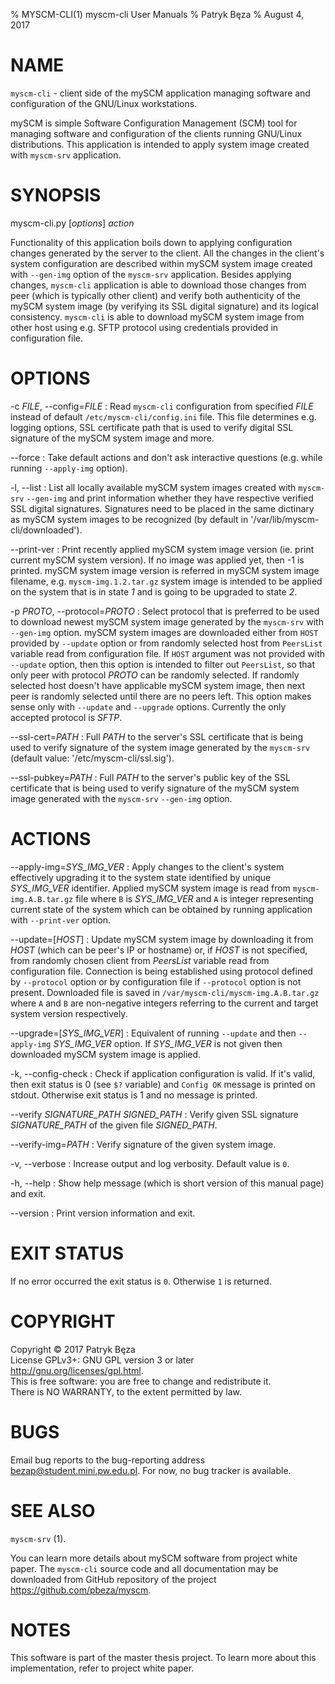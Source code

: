 % MYSCM-CLI(1) myscm-cli User Manuals
% Patryk Bęza
% August 4, 2017

# NAME

`myscm-cli` - client side of the mySCM application managing software and
configuration of the GNU/Linux workstations.

mySCM is simple Software Configuration Management (SCM) tool for managing
software and configuration of the clients running GNU/Linux distributions.
This application is intended to apply system image created with `myscm-srv`
application.

# SYNOPSIS

myscm-cli.py [*options*] *action*

Functionality of this application boils down to applying configuration changes
generated by the server to the client.  All the changes in the client's system
configuration are described within mySCM system image created with `--gen-img`
option of the `myscm-srv` application.  Besides applying changes, `myscm-cli`
application is able to download those changes from peer (which is typically
other client) and verify both authenticity of the mySCM system image (by
verifying its SSL digital signature) and its logical consistency.  `myscm-cli`
is able to download mySCM system image from other host using e.g. SFTP protocol
using credentials provided in configuration file.

# OPTIONS

-c *FILE*, \--config=*FILE*
:   Read `myscm-cli` configuration from specified *FILE* instead of default
    `/etc/myscm-cli/config.ini` file.  This file determines e.g. logging
    options, SSL certificate path that is used to verify digital SSL signature
    of the mySCM system image and more.

\--force
:   Take default actions and don't ask interactive questions (e.g. while
    running `--apply-img` option).

-l, \--list
:   List all locally available mySCM system images created with `myscm-srv`
    `--gen-img` and print information whether they have respective verified SSL
    digital signatures.  Signatures need to be placed in the same dictinary as
    mySCM system images to be recognized (by default in
    '/var/lib/myscm-cli/downloaded').

\--print-ver
:   Print recently applied mySCM system image version (ie. print current mySCM
    system version).  If no image was applied yet, then -1 is printed.  mySCM
    system image version is referred in mySCM system image filename, e.g.
    `myscm-img.1.2.tar.gz` system image is intended to be applied on the system
    that is in state *1* and is going to be upgraded to state *2*.

-p *PROTO*, \--protocol=*PROTO*
:   Select protocol that is preferred to be used to download newest mySCM
    system image generated by the `myscm-srv` with `--gen-img` option.  mySCM
    system images are downloaded either from `HOST` provided by `--update`
    option or from randomly selected host from `PeersList` variable read from
    configuration file.  If `HOST` argument was not provided with `--update`
    option, then this option is intended to filter out `PeersList`, so that
    only peer with protocol *PROTO* can be randomly selected.  If randomly
    selected host doesn't have applicable mySCM system image, then next peer is
    randomly selected until there are no peers left.  This option makes sense
    only with `--update` and `--upgrade` options.  Currently the only accepted
    protocol is *SFTP*.

\--ssl-cert=*PATH*
:   Full *PATH* to the server's SSL certificate that is being used to verify
    signature of the system image generated by the `myscm-srv` (default value:
    '/etc/myscm-cli/ssl.sig').

\--ssl-pubkey=*PATH*
:   Full *PATH* to the server's public key of the SSL certificate that is being
    used to verify signature of the mySCM system image generated with the
    `myscm-srv` `--gen-img` option.

# ACTIONS

\--apply-img=*SYS_IMG_VER*
:   Apply changes to the client's system effectively upgrading it to the system
    state identified by unique *SYS_IMG_VER* identifier.  Applied mySCM system
    image is read from `myscm-img.A.B.tar.gz` file where `B` is *SYS_IMG_VER*
    and `A` is integer representing current state of the system which can be
    obtained by running application with `--print-ver` option.

\--update=[*HOST*]
:   Update mySCM system image by downloading it from *HOST* (which can be
    peer's IP or hostname) or, if *HOST* is not specified, from randomly chosen
    client from *PeersList* variable read from configuration file.  Connection
    is being established using protocol defined by `--protocol` option or by
    configuration file if `--protocol` option is not present.  Downloaded file
    is saved in `/var/myscm-cli/myscm-img.A.B.tar.gz` where `A` and `B` are
    non-negative integers referring to the current and target system version
    respectively.

\--upgrade=[*SYS_IMG_VER*]
:   Equivalent of running `--update` and then `--apply-img` *SYS_IMG_VER*
    option.  If *SYS_IMG_VER* is not given then downloaded mySCM system image
    is applied.

-k, \--config-check
:   Check if application configuration is valid.  If it's valid, then exit
    status is 0 (see `$?` variable) and `Config OK` message is printed on
    stdout.  Otherwise exit status is 1 and no message is printed.

\--verify *SIGNATURE_PATH* *SIGNED_PATH*
:   Verify given SSL signature *SIGNATURE_PATH* of the given file
    *SIGNED_PATH*.

\--verify-img=*PATH*
:   Verify signature of the given system image.

-v, \--verbose
:   Increase output and log verbosity.  Default value is `0`.

-h, \--help
:   Show help message (which is short version of this manual page) and exit.

\--version
:   Print version information and exit.

# EXIT STATUS

If no error occurred the exit status is `0`.  Otherwise `1` is returned.

# COPYRIGHT

Copyright © 2017 Patryk Bęza  
License GPLv3+: GNU GPL version 3 or later <http://gnu.org/licenses/gpl.html>.  
This is free software: you are free to change and redistribute it.  
There is NO WARRANTY, to the extent permitted by law.

# BUGS

Email bug reports to the bug-reporting address <bezap@student.mini.pw.edu.pl>.
For now, no bug tracker is available.

# SEE ALSO

`myscm-srv` (1).

You can learn more details about mySCM software from project white paper.  The
`myscm-cli` source code and all documentation may be downloaded from GitHub
repository of the project <https://github.com/pbeza/myscm>.

# NOTES

This software is part of the master thesis project.  To learn more about this
implementation, refer to project white paper.
